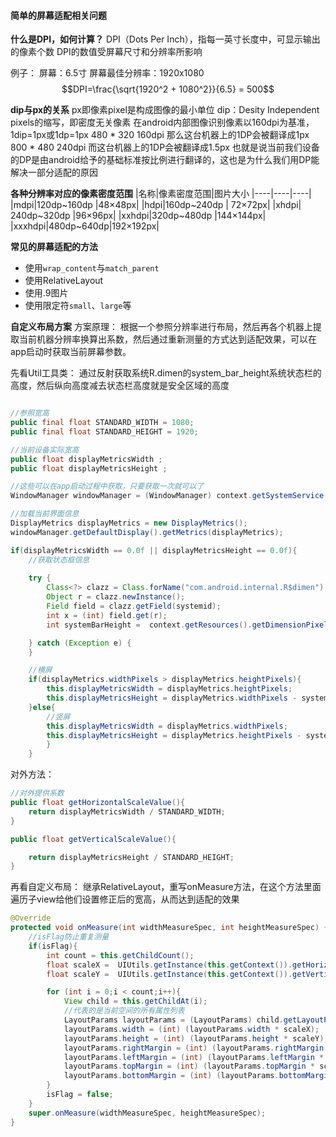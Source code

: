 #### 简单的屏幕适配相关问题
**什么是DPI，如何计算？**
DPI（Dots Per Inch），指每一英寸长度中，可显示输出的像素个数
DPI的数值受屏幕尺寸和分辨率所影响

例子：
屏幕：6.5寸
屏幕最佳分辨率：1920x1080
$$DPI=\frac{\sqrt{1920^2 + 1080^2}}{6.5} = 500$$

**dip与px的关系**
px即像素pixel是构成图像的最小单位
dip：Desity Independent pixels的缩写，即密度无关像素
在android内部图像识别像素以160dpi为基准，1dip=1px或1dp=1px
480 * 320 160dpi 那么这台机器上的1DP会被翻译成1px
800 * 480 240dpi 而这台机器上的1DP会被翻译成1.5px
也就是说当前我们设备的DP是由android给予的基础标准按比例进行翻译的，这也是为什么我们用DP能解决一部分适配的原因

**各种分辨率对应的像素密度范围**
|名称|像素密度范围|图片大小
|----|----|----|
|mdpi|120dp~160dp |48×48px|
|hdpi|160dp~240dp | 72×72px|
|xhdpi| 240dp~320dp |96×96px|
|xxhdpi|320dp~480dp |144×144px|
|xxxhdpi|480dp~640dp|192×192px|

**常见的屏幕适配的方法**
- 使用``wrap_content``与``match_parent``
- 使用RelativeLayout
- 使用.9图片
- 使用限定符``small``、``large``等

**自定义布局方案**
方案原理：
根据一个参照分辨率进行布局，然后再各个机器上提取当前机器分辨率换算出系数，然后通过重新测量的方式达到适配效果，可以在app启动时获取当前屏幕参数。

先看Util工具类：
通过反射获取系统R.dimen的system_bar_height系统状态栏的高度，然后纵向高度减去状态栏高度就是安全区域的高度

```java

//参照宽高
public final float STANDARD_WIDTH = 1080;
public final float STANDARD_HEIGHT = 1920;

//当前设备实际宽高
public float displayMetricsWidth ;
public float displayMetricsHeight ;

//这些可以在app启动过程中获取，只要获取一次就可以了
WindowManager windowManager = (WindowManager) context.getSystemService(Context.WINDOW_SERVICE);

//加载当前界面信息
DisplayMetrics displayMetrics = new DisplayMetrics();
windowManager.getDefaultDisplay().getMetrics(displayMetrics);

if(displayMetricsWidth == 0.0f || displayMetricsHeight == 0.0f){
    //获取状态框信息
    
    try {
        Class<?> clazz = Class.forName("com.android.internal.R$dimen");
        Object r = clazz.newInstance();
        Field field = clazz.getField(systemid);
        int x = (int) field.get(r);
        int systemBarHeight =  context.getResources().getDimensionPixelOffset(x);

    } catch (Exception e) { 
    }

    //横屏
    if(displayMetrics.widthPixels > displayMetrics.heightPixels){
        this.displayMetricsWidth = displayMetrics.heightPixels;
        this.displayMetricsHeight = displayMetrics.widthPixels - systemBarHeight;
    }else{
        //竖屏
        this.displayMetricsWidth = displayMetrics.widthPixels;
        this.displayMetricsHeight = displayMetrics.heightPixels - systemBarHeight;
        }
    }
```

对外方法：
```java
//对外提供系数
public float getHorizontalScaleValue(){
    return displayMetricsWidth / STANDARD_WIDTH;
}

public float getVerticalScaleValue(){

    return displayMetricsHeight / STANDARD_HEIGHT;
}
```

再看自定义布局：
继承RelativeLayout，重写onMeasure方法，在这个方法里面遍历子view给他们设置修正后的宽高，从而达到适配的效果

```java
@Override
protected void onMeasure(int widthMeasureSpec, int heightMeasureSpec) {
    //isFlag防止重复测量
    if(isFlag){
        int count = this.getChildCount();
        float scaleX =  UIUtils.getInstance(this.getContext()).getHorizontalScaleValue();
        float scaleY =  UIUtils.getInstance(this.getContext()).getVerticalScaleValue();

        for (int i = 0;i < count;i++){
            View child = this.getChildAt(i);
            //代表的是当前空间的所有属性列表
            LayoutParams layoutParams = (LayoutParams) child.getLayoutParams();
            layoutParams.width = (int) (layoutParams.width * scaleX);
            layoutParams.height = (int) (layoutParams.height * scaleY);
            layoutParams.rightMargin = (int) (layoutParams.rightMargin * scaleX);
            layoutParams.leftMargin = (int) (layoutParams.leftMargin * scaleX);
            layoutParams.topMargin = (int) (layoutParams.topMargin * scaleY);
            layoutParams.bottomMargin = (int) (layoutParams.bottomMargin * scaleY);
        }
        isFlag = false;
    }
    super.onMeasure(widthMeasureSpec, heightMeasureSpec);
}
```




